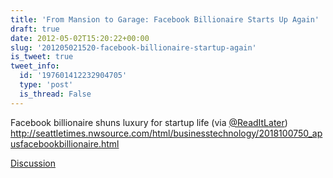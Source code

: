 ```yaml
---
title: 'From Mansion to Garage: Facebook Billionaire Starts Up Again'
draft: true
date: 2012-05-02T15:20:22+00:00
slug: '201205021520-facebook-billionaire-startup-again'
is_tweet: true
tweet_info:
  id: '197601412232904705'
  type: 'post'
  is_thread: False
---
```




Facebook billionaire shuns luxury for startup life (via [@ReadItLater](https://x.com/ReadItLater)) <http://seattletimes.nwsource.com/html/businesstechnology/2018100750_apusfacebookbillionaire.html>

[Discussion](https://x.com/sytelus/status/197601412232904705)
